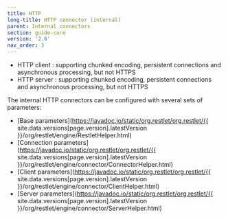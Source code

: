 ```yaml
---
title: HTTP
long-title: HTTP connector (internal)
parent: Internal connectors
section: guide-core
version: '2.6'
nav_order: 3
---
```

-   HTTP client : supporting chunked encoding, persistent connections
    and asynchronous processing, but not HTTPS
-   HTTP server : supporting chunked encoding, persistent connections
    and asynchronous processing, but not HTTPS

The internal HTTP connectors can be configured with several sets of
parameters:

* [Base parameters](https://javadoc.io/static/org.restlet/org.restlet/{{ site.data.versions[page.version].latestVersion }}/org/restlet/engine/RestletHelper.html)
* [Connection parameters](https://javadoc.io/static/org.restlet/org.restlet/{{ site.data.versions[page.version].latestVersion }}/org/restlet/engine/connector/ConnectorHelper.html)
* [Client parameters](https://javadoc.io/static/org.restlet/org.restlet/{{ site.data.versions[page.version].latestVersion }}/org/restlet/engine/connector/ClientHelper.html)
* [Server parameters](https://javadoc.io/static/org.restlet/org.restlet/{{ site.data.versions[page.version].latestVersion }}/org/restlet/engine/connector/ServerHelper.html)
